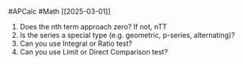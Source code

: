 #APCalc 
#Math 
[[2025-03-01]]
1. Does the nth term approach zero? If not, nTT
2. Is the series a special type (e.g. geometric, p-series, alternating)?
3. Can you use Integral or Ratio test?
4. Can you use Limit or Direct Comparison test?